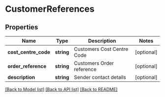 # CustomerReferences

## Properties
Name | Type | Description | Notes
------------ | ------------- | ------------- | -------------
**cost_centre_code** | **string** | Customers Cost Centre Code | [optional] 
**order_reference** | **string** | Customers Order reference | [optional] 
**description** | **string** | Sender contact details | [optional] 

[[Back to Model list]](../../README.md#documentation-for-models) [[Back to API list]](../../README.md#documentation-for-api-endpoints) [[Back to README]](../../README.md)

